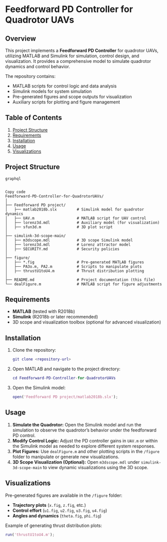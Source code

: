 # Feedforward PD Controller for Quadrotor UAVs

## Overview

This project implements a **Feedforward PD Controller** for quadrotor UAVs, utilizing MATLAB and Simulink for simulation, control design, and visualization. It provides a comprehensive model to simulate quadrotor dynamics and control behavior.

The repository contains:

- MATLAB scripts for control logic and data analysis
- Simulink models for system simulation
- Pre-generated figures and scope outputs for visualization
- Auxiliary scripts for plotting and figure management

## Table of Contents

1. [Project Structure](#project-structure)
2. [Requirements](#requirements)
3. [Installation](#installation)
4. [Usage](#usage)
5. [Visualizations](#visualizations)

## Project Structure

```
graphql


Copy code
Feedforward-PD-Controller-for-QuadrotorUAVs/
│
├── Feedforward PD project/
│   ├── matlab2018b.slx         # Simulink model for quadrotor dynamics
│   ├── UAV.m                   # MATLAB script for UAV control
│   ├── lorenz3d.mdl            # Auxiliary model (for visualization)
│   ├── sfun3d.m                # 3D plot script
│
├── simulink-3d-scope-main/
│   ├── m3dscope.mdl            # 3D scope Simulink model
│   ├── lorenz3d.mdl            # Lorenz attractor model
│   ├── SECURITY.md             # Security policies
│
├── figure/
│   ├── *.fig                   # Pre-generated MATLAB figures
│   ├── PA3o.m, PA2.m           # Scripts to manipulate plots
│   ├── thrustU1toU4.m          # Thrust distribution plotting
│
├── README.md                   # Project documentation (this file)
└── dealFigure.m                # MATLAB script for figure adjustments
```

## Requirements

- **MATLAB** (tested with R2018b)
- **Simulink** (R2018b or later recommended)
- 3D scope and visualization toolbox (optional for advanced visualization)

## Installation

1. Clone the repository:

   ```matlab
   git clone <repository-url>
   ```

2. Open MATLAB and navigate to the project directory:

   ```matlab
   cd Feedforward-PD-Controller-for-QuadrotorUAVs
   ```

3. Open the Simulink model:

   ```matlab
   open('Feedforward PD project/matlab2018b.slx');
   ```

## Usage

1. **Simulate the Quadrotor:**
   Open the Simulink model and run the simulation to observe the quadrotor’s behavior under the feedforward PD control.
2. **Modify Control Logic:**
   Adjust the PD controller gains in `UAV.m` or within the Simulink model as needed to explore different system responses.
3. **Plot Figures:**
   Use `dealFigure.m` and other plotting scripts in the `/figure` folder to manipulate or generate new visualizations.
4. **3D Scope Visualization (Optional):**
   Open `m3dscope.mdl` under `simulink-3d-scope-main` to view dynamic visualizations using the 3D scope.

## Visualizations

Pre-generated figures are available in the `/figure` folder:

- **Trajectory plots** (`x.fig`, `z.fig`, etc.)
- **Control effort** (`u1.fig`, `u2.fig`, `u3.fig`, `u4.fig`)
- **Angles and dynamics** (`theta.fig`, `phi.fig`)

Example of generating thrust distribution plots:

```matlab
run('thrustU1toU4.m');
```